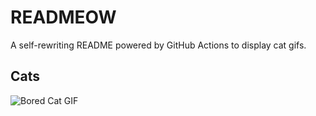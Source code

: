 # READMEOW

A self-rewriting README powered by GitHub Actions to display cat gifs.

## Cats

![Bored Cat GIF](https://media1.giphy.com/media/v1.Y2lkPTlhY2QwMmRhdW5ndzRtYjI2MG9sMTRqcTl5ZHR4ank2cWIwcms3cXE1ZHZvaGY3ayZlcD12MV9naWZzX3NlYXJjaCZjdD1n/mlvseq9yvZhba/200.gif)
